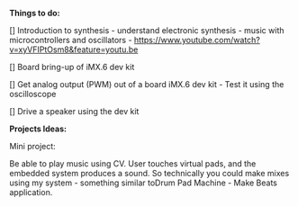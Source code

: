 **Things to do:**

  [] Introduction to synthesis - understand electronic synthesis - music with microcontrollers and oscillators - https://www.youtube.com/watch?v=xyVFIPtOsm8&feature=youtu.be

  [] Board bring-up of iMX.6 dev kit

  [] Get analog output (PWM) out of a board iMX.6 dev kit - Test it using the oscilloscope
 
  [] Drive a speaker using the dev kit


**Projects Ideas:**

Mini project: 
 
  Be able to play music using CV.
  User touches virtual pads, and the embedded system produces a sound. So technically you could make mixes using my system - 
  something similar toDrum Pad Machine - Make Beats application. 
